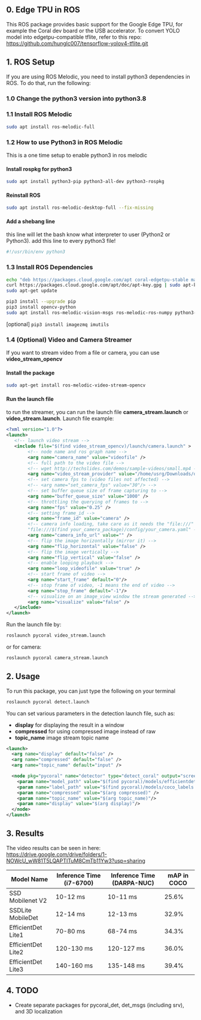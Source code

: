 ## 0. Edge TPU in ROS

This ROS package provides basic support for the Google Edge TPU, for example the Coral dev board or the USB accelerator.
To convert YOLO model into edgetpu-compatible tflite, refer to this repo: https://github.com/hunglc007/tensorflow-yolov4-tflite.git

## 1. ROS Setup

If you are using ROS Melodic, you need to install python3 dependencies in ROS. To do that, run the following:

### 1.0 Change the python3 version into python3.8

### 1.1 Install ROS Melodic
```bash
sudo apt install ros-melodic-full
```

### 1.2 How to use Python3 in ROS Melodic
This is a one time setup to enable python3 in ros melodic

#### Install rospkg for python3
```bash
sudo apt install python3-pip python3-all-dev python3-rospkg
```

#### Reinstall ROS
```bash
sudo apt install ros-melodic-desktop-full --fix-missing
```

#### Add a shebang line
this line will let the bash know what interpreter to user (Python2 or Python3). add this line to every python3 file!
```python
#!/usr/bin/env python3
```


### 1.3 Install ROS Dependencies
```bash
echo "deb https://packages.cloud.google.com/apt coral-edgetpu-stable main" | sudo tee /etc/apt/sources.list.d/coral-edgetpu.list
curl https://packages.cloud.google.com/apt/doc/apt-key.gpg | sudo apt-key add -
sudo apt-get update

pip3 install --upgrade pip
pip3 install opencv-python
sudo apt install ros-melodic-vision-msgs ros-melodic-ros-numpy python3-pycoral libedgetpu1-std
```

[optional] ```pip3 install imagezmq imutils```

### 1.4 (Optional) Video and Camera Streamer
If you want to stream video from a file or camera, you can use **video_stream_opencv**
#### Install the package
```bash
sudo apt-get install ros-melodic-video-stream-opencv
```
#### Run the launch file
to run the streamer, you can run the launch file **camera_stream.launch** or **video_stream.launch**. Launch file example:
```xml
<?xml version="1.0"?>
<launch>
   <!-- launch video stream -->
   <include file="$(find video_stream_opencv)/launch/camera.launch" >
        <!-- node name and ros graph name -->
        <arg name="camera_name" value="videofile" />
        <!-- full path to the video file -->
        <!-- wget http://techslides.com/demos/sample-videos/small.mp4 -O /tmp/small.mp4 -->
        <arg name="video_stream_provider" value="/home/usrg/Downloads/out.mp4" />
        <!-- set camera fps to (video files not affected) -->
        <!-- <arg name="set_camera_fps" value="30"/> -->
        <!-- set buffer queue size of frame capturing to -->
        <arg name="buffer_queue_size" value="1000" />
        <!-- throttling the querying of frames to -->
        <arg name="fps" value="0.25" />
        <!-- setting frame_id -->
        <arg name="frame_id" value="camera" />
        <!-- camera info loading, take care as it needs the "file:///" at the start , e.g.:
        "file:///$(find your_camera_package)/config/your_camera.yaml" -->
        <arg name="camera_info_url" value="" />
        <!-- flip the image horizontally (mirror it) -->
        <arg name="flip_horizontal" value="false" />
        <!-- flip the image vertically -->
        <arg name="flip_vertical" value="false" />
        <!-- enable looping playback -->
        <arg name="loop_videofile" value="true" />
        <!-- start frame of video -->
        <arg name="start_frame" default="0"/>
        <!-- stop frame of video, -1 means the end of video -->
        <arg name="stop_frame" default="-1"/>
        <!-- visualize on an image_view window the stream generated -->
        <arg name="visualize" value="false" />
   </include>
</launch>
```
Run the launch file by:
```bash
roslaunch pycoral video_stream.launch
```
or for camera:
```bash
roslaunch pycoral camera_stream.launch
```

## 2. Usage
To run this package, you can just type the following on your terminal
```bash
roslaunch pycoral detect.launch
```
You can set various parameters in the detection launch file, such as:
- **display** for displaying the result in a window
- **compressed** for using compressed image instead of raw
- **topic_name** image stream topic name

```xml
<launch>
  <arg name="display" default="false" />
  <arg name="compressed" default="false" />
  <arg name="topic_name" default="input" />

  <node pkg="pycoral" name="detector" type="detect_coral" output="screen">
    <param name="model_path" value="$(find pycoral)/models/efficientdet_lite1_384_ptq_edgetpu.tflite" />
    <param name="label_path" value="$(find pycoral)/models/coco_labels.txt" />
    <param name="compressed" value="$(arg compressed)" />
    <param name="topic_name" value="$(arg topic_name)"/>
    <param name="display" value="$(arg display)"/>
  </node>
</launch>
```

## 3. Results
The video results can be seen in here: https://drive.google.com/drive/folders/1-NOWcU_wW81T5LQAPTITuM8CmTb11Yw3?usp=sharing

| Model Name | Inference Time (i7-6700) | Inference Time (DARPA-NUC) | mAP in COCO |
| ---------- | -------------- | -------------- | ----------- |
| SSD Mobilenet V2 | 10-12 ms | 10-11 ms | 25.6% |
| SSDLite MobileDet | 12-14 ms | 12-13 ms | 32.9% |
| EfficientDet Lite1 | 70-80 ms | 68-74 ms | 34.3% |
| EfficientDet Lite2 | 120-130 ms | 120-127 ms | 36.0% |
| EfficientDet Lite3 | 140-160 ms | 135-148 ms | 39.4% |

## 4. TODO
- Create separate packages for pycoral_det, det_msgs (including srv), and 3D localization